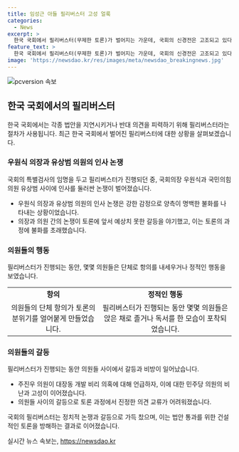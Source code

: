 ```yaml
---
title: 임성근 아들 필리버스터 고성 얼룩
categories:
  - News
excerpt: >
  한국 국회에서 필리버스터(무제한 토론)가 벌어지는 가운데, 국회의 신경전은 고조되고 있다. 국민의힘 의원과 더불어민주당 의원들 사이에서의 갈등과 비난이 고조되며, 특별검사의 임명 등을 둘러싸고 열띤 토론이 이어지고 있다. 이러한 과정에서 의원들의 행동에 대한 논란도 함께 끊이지 않고 있다. 5시간을 넘는 토론 속에는 의원들이 졸거나 독서하는 모습까지 포착되어 논란이 일고 있다.
feature_text: >
  한국 국회에서 필리버스터(무제한 토론)가 벌어지는 가운데, 국회의 신경전은 고조되고 있다. 국민의힘 의원과 더불어민주당 의원들 사이에서의 갈등과 비난이 고조되며, 특별검사의 임명 등을 둘러싸고 열띤 토론이 이어지고 있다. 이러한 과정에서 의원들의 행동에 대한 논란도 함께 끊이지 않고 있다. 5시간을 넘는 토론 속에는 의원들이 졸거나 독서하는 모습까지 포착되어 논란이 일고 있다.
image: 'https://newsdao.kr/res/images/meta/newsdao_breakingnews.jpg'
---
```


<p><img src="https://newsdao.kr/res/images/meta/newsdao_breakingnews.jpg" alt="pcversion 속보" /></p>

<h2 data-ke-size="size26">한국 국회에서의 필리버스터</h2>

<p data-ke-size="size16">한국 국회에서는 각종 법안을 지연시키거나 반대 의견을 피력하기 위해 필리버스터라는 절차가 사용됩니다. 최근 한국 국회에서 벌어진 필리버스터에 대한 상황을 살펴보겠습니다.</p>

<h3>우원식 의장과 유상범 의원의 인사 논쟁</h3>

<p data-ke-size="size16">국회의 특별검사의 임명을 두고 필리버스터가 진행되던 중, 국회의장 우원식과 국민의힘 의원 유상범 사이에 인사를 둘러싼 논쟁이 벌어졌습니다.</p>

<ul>
  <li>우원식 의장과 유상범 의원의 인사 논쟁은 강한 감정으로 양측이 명백한 불화를 나타내는 상황이었습니다.</li>
  <li>의장과 의원 간의 논쟁이 토론에 앞서 예상치 못한 갈등을 야기했고, 이는 토론의 과정에 불화를 초래했습니다.</li>
</ul>

<h3>의원들의 행동</h3>

<p data-ke-size="size16">필리버스터가 진행되는 동안, 몇몇 의원들은 단체로 항의를 내세우거나 정적인 행동을 보였습니다.</p>

<table>
  <tr>
    <td style="text-align: center; height: 17px;"><b>항의</b></td>
    <td style="text-align: center; height: 17px;"><b>정적인 행동</b></td>
  </tr>
  <tr>
    <td style="text-align: center; height: 17px;">의원들의 단체 항의가 토론의 분위기를 얼어붙게 만들었습니다.</td>
    <td style="text-align: center; height: 17px;">필리버스터가 진행되는 동안 몇몇 의원들은 앉은 채로 졸거나 독서를 한 모습이 포착되었습니다.</td>
  </tr>
</table>

<h3>의원들의 갈등</h3>

<p data-ke-size="size16">필리버스터가 진행되는 동안 의원들 사이에서 갈등과 비방이 일어났습니다.</p>

<ul>
  <li>주진우 의원이 대장동 개발 비리 의혹에 대해 언급하자, 이에 대한 민주당 의원의 비난과 고성이 이어졌습니다.</li>
  <li>의원들 사이의 갈등으로 토론 과정에서 진정한 의견 교류가 어려워졌습니다.</li>
</ul>

<p data-ke-size="size16">국회의 필리버스터는 정치적 논쟁과 갈등으로 가득 찼으며, 이는 법안 통과를 위한 건설적인 토론을 방해하는 결과로 이어졌습니다.</p>
실시간 뉴스 속보는, <a href="https://newsdao.kr" rel="dofollow">https://newsdao.kr</a>


